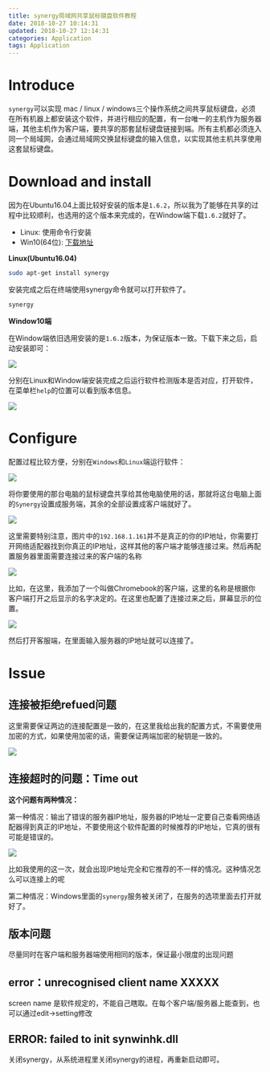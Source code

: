 ```yaml
---
title: synergy局域网共享鼠标键盘软件教程
date: 2018-10-27 10:14:31
updated: 2018-10-27 12:14:31
categories: Application
tags: Application
---
```


# Introduce

`synergy`可以实现 mac / linux / windows三个操作系统之间共享鼠标键盘，必须在所有机器上都安装这个软件，并进行相应的配置，有一台唯一的主机作为服务器端，其他主机作为客户端，要共享的那套鼠标键盘链接到端。所有主机都必须连入同一个局域网，会通过局域网交换鼠标键盘的输入信息，以实现其他主机共享使用这套鼠标键盘。

# Download and install

因为在Ubuntu16.04上面比较好安装的版本是`1.6.2`，所以我为了能够在共享的过程中比较顺利，也选用的这个版本来完成的，在Window端下载`1.6.2`就好了。

- Linux: 使用命令行安装
- Win10(64位): [下载地址](/download/application/synergy-1.6.2-Windows-x64.msi)

<!-- more -->

**Linux(Ubuntu16.04)**

```bash
sudo apt-get install synergy
```

安装完成之后在终端使用synergy命令就可以打开软件了。

```bash
synergy
```
  
**Window10端**

在Window端依旧选用安装的是`1.6.2`版本，为保证版本一致。下载下来之后，启动安装即可：

![](/images/in-post/2018-10-27-Application-Synergy/2018-10-27-00-13-13.png)

分别在Linux和Window端安装完成之后运行软件检测版本是否对应，打开软件，在菜单栏`help`的位置可以看到版本信息。

![](/images/in-post/2018-10-27-Application-Synergy/2018-10-27-00-14-49.png)

# Configure

配置过程比较方便，分别在`Windows`和`Linux`端运行软件：

![](/images/in-post/2018-10-27-Application-Synergy/2018-10-27-00-16-38.png)

将你要使用的那台电脑的鼠标键盘共享给其他电脑使用的话，那就将这台电脑上面的`Synergy`设置成服务端，其余的全部设置成客户端就好了。

![](/images/in-post/2018-10-27-Application-Synergy/2018-10-27-00-18-28.png)

这里需要特别注意，图片中的`192.168.1.161`并不是真正的你的IP地址，你需要打开网络适配器找到你真正的IP地址，这样其他的客户端才能够连接过来。然后再配置服务器里面需要连接过来的客户端的名称

![](/images/in-post/2018-10-27-Application-Synergy/2018-10-27-00-21-49.png)

比如，在这里，我添加了一个叫做Chromebook的客户端，这里的名称是根据你客户端打开之后显示的名字决定的。在这里也配置了连接过来之后，屏幕显示的位置。

![](/images/in-post/2018-10-27-Application-Synergy/2018-10-27-00-22-46.png)

然后打开客服端，在里面输入服务器的IP地址就可以连接了。

# Issue

## 连接被拒绝refued问题

这里需要保证两边的连接配置是一致的，在这里我给出我的配置方式，不需要使用加密的方式，如果使用加密的话，需要保证两端加密的秘钥是一致的。

![](/images/in-post/2018-10-27-Application-Synergy/2018-10-27-00-26-43.png)

## 连接超时的问题：Time out

**这个问题有两种情况：**

第一种情况：输出了错误的服务器IP地址，服务器的IP地址一定要自己查看网络适配器得到真正的IP地址，不要使用这个软件配置的时候推荐的IP地址，它真的很有可能是错误的。

![](/images/in-post/2018-10-27-Application-Synergy/2018-10-27-00-28-49.png)

比如我使用的这一次，就会出现IP地址完全和它推荐的不一样的情况。这种情况怎么可以连接上的呢

第二种情况：Windows里面的`synergy`服务被关闭了，在服务的选项里面去打开就好了。

## 版本问题

尽量同时在客户端和服务器端使用相同的版本，保证最小限度的出现问题

## error：unrecognised client name XXXXX

screen name 是软件规定的，不能自己瞎取。在每个客户端/服务器上能查到，也可以通过edit->setting修改

## ERROR: failed to init synwinhk.dll

关闭synergy，从系统进程里关闭synergy的进程，再重新启动即可。